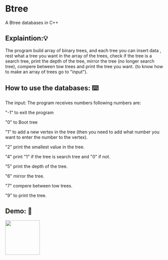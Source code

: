 # Btree
A Btree databases in C++

<h2> Explaintion:💡</h2>
The program build array of binary trees, and each tree you can insert data , rest what a tree you want in the array of the trees, check if the tree is a search tree, print the depth of the tree, mirror the tree (no longer search tree), compere between tow trees and print the tree you want.
(to know how to make an array of trees go to "input").

<h2> How to use the databases: ⌨️ </h2>
The input:
The program receives numbers following numbers are:

<p>"-1" to exit the program
<p>"0" to Boot tree
<p>"1" to add a new vertex in the tree (then you need to add what number you want to enter the number to the vertex).
<p>"2" print the smallest value in the tree.
<p>"4" print "1" if the tree is search tree and "0" if not.
<p>"5" print the depth of the tree.
<p>"6" mirror the tree.
<p>"7" compere between tow trees.
<p>"9" to print the tree.

<h2> Demo: 🧐 </h2>
<img align='middle' src="https://media.giphy.com/media/dUve5HFgu3UtJExQie/giphy.gif" width="110">



